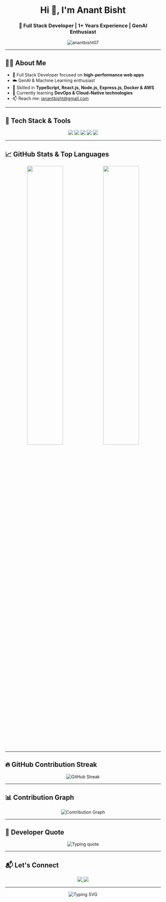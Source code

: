 <h1 align="center">Hi 👋, I'm Anant Bisht</h1>
<h3 align="center">🚀 Full Stack Developer | 1+ Years Experience | GenAI Enthusiast </h3>

<p align="center">
  <img src="https://komarev.com/ghpvc/?username=AnantBisht07&label=Profile%20views&color=0e75b6&style=flat" alt="anantbisht07" />
</p>

---

## 🧑‍💻 About Me

- 💼 Full Stack Developer focused on **high-performance web apps**
- ☁️ GenAI & Machine Learning enthusiast
- 🧠 Skilled in **TypeScript, React.js, Node.js, Express.js, Docker & AWS**
- 🌱 Currently learning **DevOps & Cloud-Native technologies**
- 📫 Reach me: [ianantbisht@gmail.com](mailto:ianantbisht@gmail.com)

---

## 🚀 Tech Stack & Tools

<p align="center">
  <img src="https://skillicons.dev/icons?i=react,nodejs,typescript,javascript,cpp,python,html,css,tailwind,docker,aws&perline=6" />
    <img src="https://img.shields.io/badge/Material%20UI-007FFF?style=for-the-badge&logo=mui&logoColor=white" />
  <img src="https://img.shields.io/badge/Framer%20Motion-0055FF?style=for-the-badge&logo=framer&logoColor=white" />
  <img src="https://img.shields.io/badge/Shadcn%2FUI-000000?style=for-the-badge&logo=Vercel&logoColor=white" />
  <img src="https://img.shields.io/badge/TailwindCSS-06B6D4?style=for-the-badge&logo=tailwindcss&logoColor=white" />
</p>

---

## 📈 GitHub Stats & Top Languages

<p align="center">
  <img src="https://github-readme-stats.vercel.app/api?username=AnantBisht07&show_icons=true&theme=tokyonight&count_private=true&hide_border=true" width="48%" />
  <img src="https://github-readme-stats.vercel.app/api/top-langs/?username=AnantBisht07&layout=compact&theme=tokyonight&hide_border=true&langs_count=10" width="48%" />
</p>

---

## 🔥 GitHub Contribution Streak

<p align="center">
  <img src="https://github-readme-streak-stats-eight.vercel.app?user=AnantBisht07&theme=tokyonight&hide_border=true&date_format=M%20j%5B%2C%20Y%5D" alt="GitHub Streak" />
</p>



---

## 📊 Contribution Graph

<p align="center">
  <img src="https://github-readme-activity-graph.vercel.app/graph?username=AnantBisht07&theme=tokyo-night&hide_border=true" alt="Contribution Graph" />
</p>


---

## 💬 Developer Quote

<p align="center">
  <img src="https://readme-typing-svg.demolab.com?font=Fira+Code&pause=1000&color=00F7FF&center=true&vCenter=true&multiline=true&width=600&height=100&lines=Code+is+like+humor.+When+you+have+to+explain+it%2C+it%E2%80%99s+bad.;Eat+Sleep+Code+Repeat+%F0%9F%8C%9F" alt="Typing quote" />
</p>

---

## 📬 Let's Connect

<p align="center">
  <a href="https://linkedin.com/in/anantbishtcode" target="_blank">
    <img src="https://img.shields.io/badge/LinkedIn-Anant%20Bisht-blue?style=for-the-badge&logo=linkedin" />
  </a>
  <a href="mailto:ianantbisht@gmail.com">
    <img src="https://img.shields.io/badge/Gmail-ianantbisht%40gmail.com-red?style=for-the-badge&logo=gmail" />
  </a>
</p>

---

<p align="center">
  <img src="https://readme-typing-svg.demolab.com?font=Fira+Code&pause=1000&center=true&vCenter=true&width=435&lines=Full+Stack+Developer+%F0%9F%9A%80;Cloud-Native+Builder+%E2%98%81%EF%B8%8F;Always+learning+%F0%9F%92%AB" alt="Typing SVG" />
</p>
